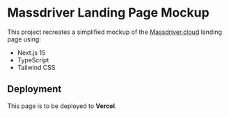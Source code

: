 # Massdriver Landing Page Mockup

This project recreates a simplified mockup of the [Massdriver.cloud](https://www.massdriver.cloud/) landing page using:

- Next.js 15
- TypeScript
- Tailwind CSS

## Deployment

This page is to be deployed to **Vercel**.